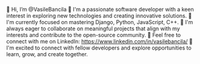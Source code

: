 👋 Hi, I’m @VasileBancila
🔭 I'm a passionate software developer with a keen interest in exploring new technologies and creating innovative solutions.
🎯 I'm currently focused on mastering Django, Python, JavaScript, C++.
🚀 I'm always eager to collaborate on meaningful projects that align with my interests and contribute to the open-source community.
💬 Feel free to connect with me on LinkedIn: https://www.linkedin.com/in/vasilebancila/
🤝 I'm excited to connect with fellow developers and explore opportunities to learn, grow, and create together.
